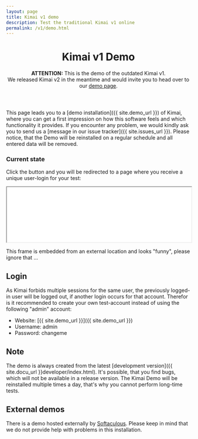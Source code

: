 ```yaml
---
layout: page
title: Kimai v1 demo
description: Test the traditional Kimai v1 online
permalink: /v1/demo.html
---
```


<header class="major">
	<h1>Kimai v1 Demo</h1>
    <p>
        <b>ATTENTION:</b> This is the demo of the outdated Kimai v1.
        <br>
        We released Kimai v2 in the meantime and would invite you to head over to our <a href="/demo/">demo page</a>.  
    </p>
</header>

This page leads you to a [demo installation]({{ site.demo_url }}) of Kimai, where you can get a first
impression on how this software feels and which functionality it provides.
If you encounter any problem, we would kindly ask you to send us a [message in our issue tracker]({{ site.issues_url }}).
Please notice, that the Demo will be reinstalled on a regular schedule and all entered data will be removed.

### Current state

Click the button and you will be redirected to a page where you receive a unique user-login for your test: 

<iframe class="demoframe" src="{{ site.demo_url }}/status.php" width="100%"></iframe>

This frame is embedded from an external location and looks "funny", please ignore that ...

## Login

As Kimai forbids multiple sessions for the same user, the previously logged-in user will be logged out, if another
login occurs for that  account. Therefor is it recommended to create your own test-account instead of using the
following "admin" account:

*   Website: [{{ site.demo_url }}]({{ site.demo_url }})
*   Username: admin
*   Password:&nbsp;changeme

## Note

The demo is always created from the latest [development version]({{ site.docu_url }}developer/index.html).
It's possible, that you find bugs, which will not be available in a release version.
The Kimai Demo will be reinstalled multiple times a day, that's why you cannot perform long-time tests.

## External demos

There is a demo hosted externally by [Softaculous](http://www.softaculous.com/softaculous/demos/Kimai/). 
Please keep in mind that we do not provide help with problems in this installation. 
